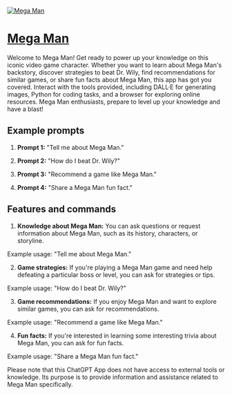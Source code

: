 [![Mega Man](https://files.oaiusercontent.com/file-r2yPeeKyqOR1jVSva8daqJSu?se=2123-10-16T17%3A18%3A36Z&sp=r&sv=2021-08-06&sr=b&rscc=max-age%3D31536000%2C%20immutable&rscd=attachment%3B%20filename%3D311e7319-3cb3-42f1-9b2c-8891fbe14909.png&sig=zHvqCujs0JpTR2uG103MOqlpdikGukgwUFNGJbXYzuI%3D)](https://chat.openai.com/g/g-u9lpjY3rO-mega-man)

# [Mega Man](https://chat.openai.com/g/g-u9lpjY3rO-mega-man)

Welcome to Mega Man! Get ready to power up your knowledge on this iconic video game character. Whether you want to learn about Mega Man's backstory, discover strategies to beat Dr. Wily, find recommendations for similar games, or share fun facts about Mega Man, this app has got you covered. Interact with the tools provided, including DALL·E for generating images, Python for coding tasks, and a browser for exploring online resources. Mega Man enthusiasts, prepare to level up your knowledge and have a blast!

## Example prompts

1. **Prompt 1:** "Tell me about Mega Man."

2. **Prompt 2:** "How do I beat Dr. Wily?"

3. **Prompt 3:** "Recommend a game like Mega Man."

4. **Prompt 4:** "Share a Mega Man fun fact."


## Features and commands

1. **Knowledge about Mega Man:** You can ask questions or request information about Mega Man, such as its history, characters, or storyline.

Example usage: "Tell me about Mega Man."

2. **Game strategies:** If you're playing a Mega Man game and need help defeating a particular boss or level, you can ask for strategies or tips.

Example usage: "How do I beat Dr. Wily?"

3. **Game recommendations:** If you enjoy Mega Man and want to explore similar games, you can ask for recommendations.

Example usage: "Recommend a game like Mega Man."

4. **Fun facts:** If you're interested in learning some interesting trivia about Mega Man, you can ask for fun facts.

Example usage: "Share a Mega Man fun fact."

Please note that this ChatGPT App does not have access to external tools or knowledge. Its purpose is to provide information and assistance related to Mega Man specifically.